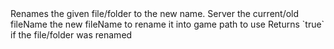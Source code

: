 <function name="Rename" parent="filesystem" type="libraryfunc">
	<description>
		Renames the given file/folder to the new name.
	</description>
	<realm>Server</realm>
	<args>
		<arg name="oldFileName" type="string">the current/old fileName</arg>
		<arg name="newFileName" type="string">the new fileName to rename it into</arg>
		<arg name="gamePath" type="string" default="DATA">game path to use</arg>
	</args>
	<rets>
		<ret name="renamed" type="boolean">Returns `true` if the file/folder was renamed</ret>
	</rets>
</function>